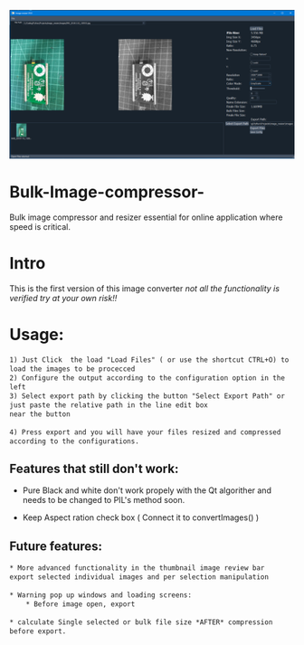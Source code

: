 ![](images/App_Preview.png)

# Bulk-Image-compressor-
Bulk image compressor and resizer essential for online application where speed is critical.

# Intro 

This is the first version of this image converter *not all the functionality
is verified try at your own risk!!*

# Usage:

	1) Just Click  the load "Load Files" ( or use the shortcut CTRL+O) to load the images to be procecced 
	2) Configure the output according to the configuration option in the left
	3) Select export path by clicking the button "Select Export Path" or just paste the relative path in the line edit box
	near the button 
	
	4) Press export and you will have your files resized and compressed according to the configurations.

##  Features that still don't work:

* Pure Black and white don't work propely with the Qt algorither and needs to be changed to
PIL's method soon.

* Keep Aspect ration check box ( Connect it to convertImages() )



## Future features:

	* More advanced functionality in the thumbnail image review bar 
	export selected individual images and per selection manipulation 
	
	* Warning pop up windows and loading screens:
		* Before image open, export

	* calculate Single selected or bulk file size *AFTER* compression before export.

